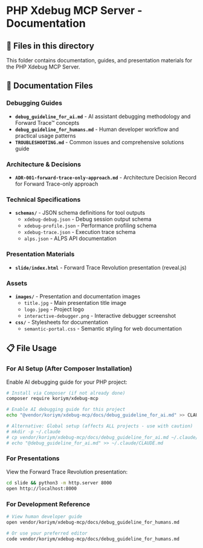 # PHP Xdebug MCP Server - Documentation

## 📁 Files in this directory

This folder contains documentation, guides, and presentation materials for the PHP Xdebug MCP Server.

## 📄 Documentation Files

### Debugging Guides
- **`debug_guideline_for_ai.md`** - AI assistant debugging methodology and Forward Trace™ concepts
- **`debug_guideline_for_humans.md`** - Human developer workflow and practical usage patterns
- **`TROUBLESHOOTING.md`** - Common issues and comprehensive solutions guide

### Architecture & Decisions
- **`ADR-001-forward-trace-only-approach.md`** - Architecture Decision Record for Forward Trace-only approach

### Technical Specifications
- **`schemas/`** - JSON schema definitions for tool outputs
  - `xdebug-debug.json` - Debug session output schema
  - `xdebug-profile.json` - Performance profiling schema
  - `xdebug-trace.json` - Execution trace schema
  - `alps.json` - ALPS API documentation

### Presentation Materials
- **`slide/index.html`** - Forward Trace Revolution presentation (reveal.js)

### Assets
- **`images/`** - Presentation and documentation images
  - `title.jpg` - Main presentation title image
  - `logo.jpeg` - Project logo
  - `interactive-debugger.png` - Interactive debugger screenshot
- **`css/`** - Stylesheets for documentation
  - `semantic-portal.css` - Semantic styling for web documentation

## 📋 File Usage

### For AI Setup (After Composer Installation)
Enable AI debugging guide for your PHP project:
```bash
# Install via Composer (if not already done)
composer require koriym/xdebug-mcp

# Enable AI debugging guide for this project
echo "@vendor/koriym/xdebug-mcp/docs/debug_guideline_for_ai.md" >> CLAUDE.md

# Alternative: Global setup (affects ALL projects - use with caution)
# mkdir -p ~/.claude
# cp vendor/koriym/xdebug-mcp/docs/debug_guideline_for_ai.md ~/.claude/
# echo "@debug_guideline_for_ai.md" >> ~/.claude/CLAUDE.md
```

### For Presentations
View the Forward Trace Revolution presentation:
```bash
cd slide && python3 -m http.server 8000
open http://localhost:8000
```

### For Development Reference
```bash
# View human developer guide
open vendor/koriym/xdebug-mcp/docs/debug_guideline_for_humans.md

# Or use your preferred editor
code vendor/koriym/xdebug-mcp/docs/debug_guideline_for_humans.md
```